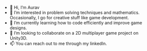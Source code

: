 

- 👋 Hi, I’m Aurav
- 👀 I’m interested in problem solving techniques and mathematics. Occasionally, I go for creative stuff like game development.
- 🌱 I’m currently learning how to code efficiently and improve game designs.
- 💞️ I’m looking to collaborate on a 2D multiplayer game project on Unity3D.
- 📫 You can reach out to me through my linkedIn. 

<!---
le-incroyable1-dev/le-incroyable1-dev is a ✨ special ✨ repository because its `README.md` (this file) appears on your GitHub profile.
You can click the Preview link to take a look at your changes.
--->
